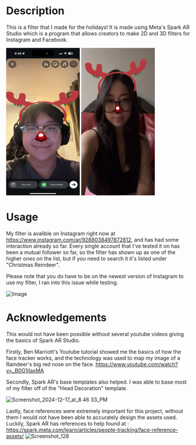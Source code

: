 
# Description
This is a filter that I made for the holidays! It is made using Meta's Spark AR Studio which is a program that allows creators to make 2D and 3D filters for Instagram and Facebook.

<img src="images/IMG_9252.png" width = 200 height = 400>                    <img src="images/IMG_5328.jpg" width = 200 height = 400>

# Usage
My filter is avalible on Instagram right now at https://www.instagram.com/ar/9288038497872812, and has had some interaction already so far. Every single account that I've tested it on has been a mutual follower so far, so the filter has shown up as one of the higher ones on the list, but if you need to search it it's listed under "Christmas Reindeer".

Please note that you do have to be on the newest version of Instagram to use my filter, I ran into this issue while testing.


![Image](https://github.com/user-attachments/assets/b798a7c9-7f1f-4958-9ae2-e88d3a02c9ff)



# Acknowledgements
This would not have been possible without several youtube videos giving the basics of Spark AR Studio. 

Firstly, Ben Marriott's Youtube tutorial showed me the basics of how the face tracker works, and the technology was used to map my image of a Raindeer's big red nose on the face.
https://www.youtube.com/watch?v=_B0G1jIaxMA

Secondly, Spark AR's base templates also helped. I was able to base most of my filter off of the "Head Decoration" template. 

<img width="1072" alt="Screenshot_2024-12-17_at_8 46 33_PM" src="https://github.com/user-attachments/assets/f9c97580-f1b4-4df1-8ff9-4f4941ed5784" />

Lastly, face references were extremely important for this project, without them I would not have been able to accurately design the assets used. Luckily, Spark AR has references to help found at : https://spark.meta.com/learn/articles/people-tracking/face-reference-assets/
![Screenshot_128](https://github.com/user-attachments/assets/94614aa6-6b2b-4d07-918b-72af362855b3)


